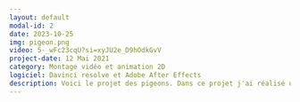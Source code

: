 ```yaml
---
layout: default
modal-id: 2
date: 2023-10-25
img: pigeon.png
video: 5-_wFc23cqU?si=xyJU2e_D9hOdkGvV
project-date: 12 Mai 2021
category: Montage vidéo et animation 2D
logiciel: Davinci resolve et Adobe After Effects
description: Voici le projet des pigeons. Dans ce projet j'ai réalisé une partie du tournage, du montage vidéo et sonore, animer de la 2D et fait des assets pour les animations. Ce projet à été exposé au centre de la nature et à été qualifier finaliste d'un concours de vidéo.
---
```

